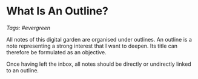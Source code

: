 # What Is An Outline?

_Tags: #evergreen_

All notes of this digital garden are organised under outlines. An outline is a note representing a strong interest that I want to deepen. Its title can therefore be formulated as an objective.

Once having left the inbox, all notes should be directly or undirectly linked to an outline.